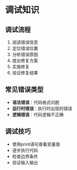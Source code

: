 # 调试知识

## 调试流程
1. 阅读错误信息
2. 定位错误位置
3. 分析错误原因
4. 提出修复方案
5. 实施修复
6. 验证修复结果

## 常见错误类型
- **语法错误**：代码格式问题
- **运行时错误**：执行时出现的错误
- **逻辑错误**：代码逻辑不正确

## 调试技巧
- 使用print语句查看变量值
- 逐步执行代码
- 检查边界条件
- 验证输入输出